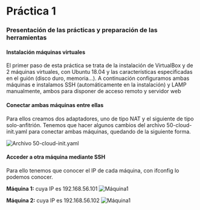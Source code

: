 # Práctica 1
### Presentación de las prácticas y preparación de las herramientas

#### Instalación máquinas virtuales
El primer paso de esta práctica se trata de la instalación de VirtualBox y de 2 máquinas virtuales, con Ubuntu 18.04 y las características especificadas en el guión (disco duro, memoria…). A continuación configuramos ambas máquinas e instalamos SSH (automáticamente en la instalación) y LAMP manualmente, ambos para disponer de acceso remoto y servidor web

#### Conectar ambas máquinas entre ellas
Para ellos creamos dos adaptadores, uno de tipo NAT y el siguiente de tipo solo-anfitrión. Tenemos que hacer algunos cambios del archivo 50-cloud-init.yaml para conectar ambas máquinas, quedando de la siguiente forma.

![Archivo 50-cloud-init.yaml](/home/maria/Escritorio/OTROS/Github/SWAP/practica1/imagenes/archivo.png)

#### Acceder a otra máquina mediante SSH
Para ello tenemos que conocer el IP de cada máquina, con ifconfig lo podemos conocer.

**Máquina 1:** cuya IP es 192.168.56.101
![Máquina1](/home/maria/Escritorio/OTROS/Github/SWAP/practica1/imagenes/maquina1.png)

**Máquina 2:** cuya IP es 192.168.56.102
![Máquina1](/home/maria/Escritorio/OTROS/Github/SWAP/practica1/imagenes/maquina2.png)
